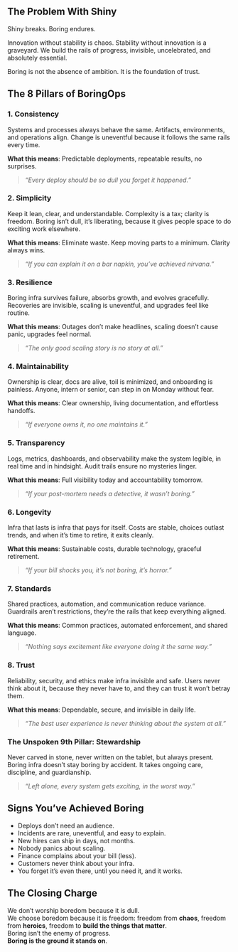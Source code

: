 
## The Problem With Shiny
Shiny breaks. Boring endures.  

Innovation without stability is chaos. Stability without innovation is a graveyard.  We build the rails of progress, invisible, uncelebrated, and absolutely essential.  

Boring is not the absence of ambition. It is the foundation of trust.  

## The 8 Pillars of BoringOps

### 1. Consistency
Systems and processes always behave the same. Artifacts, environments, and operations align. Change is uneventful because it follows the same rails every time.  

**What this means**: Predictable deployments, repeatable results, no surprises.  
> *“Every deploy should be so dull you forget it happened.”*  

### 2. Simplicity
Keep it lean, clear, and understandable. Complexity is a tax; clarity is freedom. Boring isn’t dull, it’s liberating, because it gives people space to do exciting work elsewhere.  

**What this means**: Eliminate waste. Keep moving parts to a minimum. Clarity always wins.  
> *“If you can explain it on a bar napkin, you’ve achieved nirvana.”*  

### 3. Resilience
Boring infra survives failure, absorbs growth, and evolves gracefully. Recoveries are invisible, scaling is uneventful, and upgrades feel like routine.  

**What this means**: Outages don’t make headlines, scaling doesn’t cause panic, upgrades feel normal.  
> *“The only good scaling story is no story at all.”*  

### 4. Maintainability
Ownership is clear, docs are alive, toil is minimized, and onboarding is painless. Anyone, intern or senior, can step in on Monday without fear.  

**What this means**: Clear ownership, living documentation, and effortless handoffs.  
> *“If everyone owns it, no one maintains it.”*  

### 5. Transparency
Logs, metrics, dashboards, and observability make the system legible, in real time and in hindsight. Audit trails ensure no mysteries linger.  

**What this means**: Full visibility today and accountability tomorrow.  
> *“If your post-mortem needs a detective, it wasn’t boring.”*  

### 6. Longevity
Infra that lasts is infra that pays for itself. Costs are stable, choices outlast trends, and when it’s time to retire, it exits cleanly.  

**What this means**: Sustainable costs, durable technology, graceful retirement.  
> *“If your bill shocks you, it’s not boring, it’s horror.”*  

### 7. Standards
Shared practices, automation, and communication reduce variance. Guardrails aren’t restrictions, they’re the rails that keep everything aligned. 

**What this means**: Common practices, automated enforcement, and shared language.  
> *“Nothing says excitement like everyone doing it the same way.”*  

### 8. Trust
Reliability, security, and ethics make infra invisible and safe. Users never think about it, because they never have to, and they can trust it won’t betray them.  

**What this means**: Dependable, secure, and invisible in daily life.  
> *“The best user experience is never thinking about the system at all.”*  

### The Unspoken 9th Pillar: Stewardship
Never carved in stone, never written on the tablet, but always present.  
Boring infra doesn’t stay boring by accident. It takes ongoing care, discipline, and guardianship.  
> *“Left alone, every system gets exciting, in the worst way.”*  

## Signs You’ve Achieved Boring
- Deploys don’t need an audience.  
- Incidents are rare, uneventful, and easy to explain.  
- New hires can ship in days, not months.  
- Nobody panics about scaling.  
- Finance complains about your bill (less).  
- Customers never think about your infra.  
- You forget it’s even there, until you need it, and it works.  

## The Closing Charge
We don’t worship boredom because it is dull.  
We choose boredom because it is freedom: freedom from **chaos**, freedom from **heroics**, freedom to **build the things that matter**.  
Boring isn’t the enemy of progress.  
**Boring is the ground it stands on**.  
